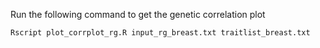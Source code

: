 Run the following command to get the genetic correlation plot

```Rscript plot_corrplot_rg.R input_rg_breast.txt traitlist_breast.txt```
